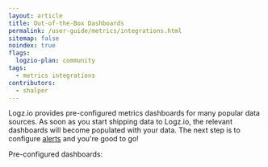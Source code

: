 ```yaml
---
layout: article
title: Out-of-the-Box Dashboards
permalink: /user-guide/metrics/integrations.html
sitemap: false 
noindex: true
flags:
  logzio-plan: community
tags:
  - metrics integrations
contributors:
  - shalper
---
```


Logz.io provides pre-configured metrics dashboards for many popular data sources. As soon as you start shipping data to Logz.io, the relevant dashboards will become populated with your data. The next step is to configure [alerts](/user-guide/infrastructure-monitoring/alerts.html) and you're good to go!

Pre-configured dashboards:
